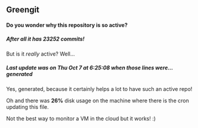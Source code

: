 ## Greengit

#### Do you wonder why this repository is so active?

##### After all it has 23252 commits!

But is it *really* active? Well...

##### Last update was on Thu Oct 7 at 6:25:08 when those lines were... generated

Yes, generated, because it certainly helps a lot to have such an active repo!

Oh and there was **26%** disk usage on the machine
where there is the cron updating this file.

Not the best way to monitor a VM in the cloud but it works! :)

